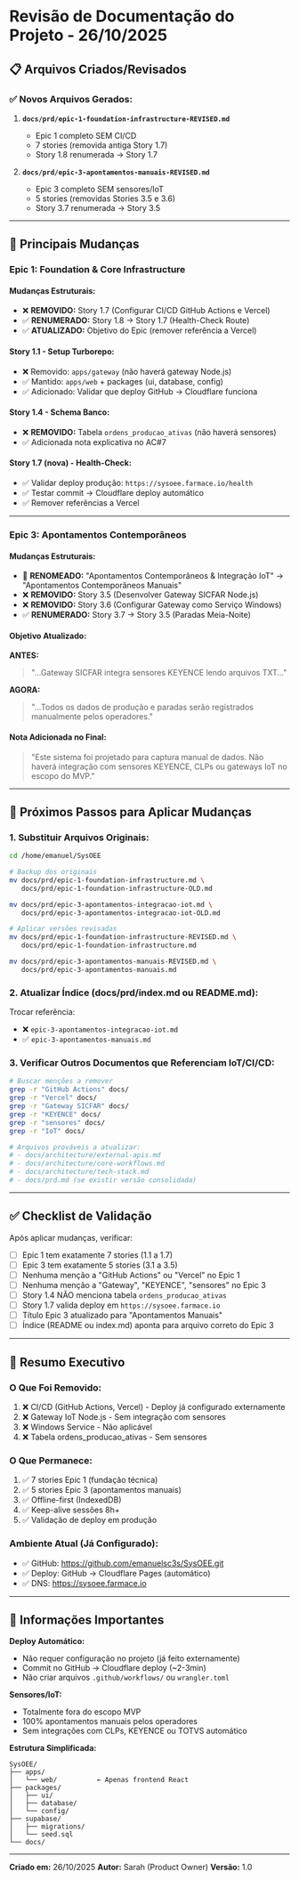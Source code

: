 # Revisão de Documentação do Projeto - 26/10/2025

## 📋 Arquivos Criados/Revisados

### ✅ Novos Arquivos Gerados:

1. **`docs/prd/epic-1-foundation-infrastructure-REVISED.md`**
   - Epic 1 completo SEM CI/CD
   - 7 stories (removida antiga Story 1.7)
   - Story 1.8 renumerada → Story 1.7

2. **`docs/prd/epic-3-apontamentos-manuais-REVISED.md`**
   - Epic 3 completo SEM sensores/IoT
   - 5 stories (removidas Stories 3.5 e 3.6)
   - Story 3.7 renumerada → Story 3.5

---

## 🔄 Principais Mudanças

### Epic 1: Foundation & Core Infrastructure

#### Mudanças Estruturais:
- ❌ **REMOVIDO:** Story 1.7 (Configurar CI/CD GitHub Actions e Vercel)
- ✅ **RENUMERADO:** Story 1.8 → Story 1.7 (Health-Check Route)
- ✅ **ATUALIZADO:** Objetivo do Epic (remover referência a Vercel)

#### Story 1.1 - Setup Turborepo:
- ❌ Removido: `apps/gateway` (não haverá gateway Node.js)
- ✅ Mantido: `apps/web` + packages (ui, database, config)
- ✅ Adicionado: Validar que deploy GitHub → Cloudflare funciona

#### Story 1.4 - Schema Banco:
- ❌ **REMOVIDO:** Tabela `ordens_producao_ativas` (não haverá sensores)
- ✅ Adicionada nota explicativa no AC#7

#### Story 1.7 (nova) - Health-Check:
- ✅ Validar deploy produção: `https://sysoee.farmace.io/health`
- ✅ Testar commit → Cloudflare deploy automático
- ✅ Remover referências a Vercel

---

### Epic 3: Apontamentos Contemporâneos

#### Mudanças Estruturais:
- 📝 **RENOMEADO:** "Apontamentos Contemporâneos & Integração IoT" → "Apontamentos Contemporâneos Manuais"
- ❌ **REMOVIDO:** Story 3.5 (Desenvolver Gateway SICFAR Node.js)
- ❌ **REMOVIDO:** Story 3.6 (Configurar Gateway como Serviço Windows)
- ✅ **RENUMERADO:** Story 3.7 → Story 3.5 (Paradas Meia-Noite)

#### Objetivo Atualizado:
**ANTES:**
> "...Gateway SICFAR integra sensores KEYENCE lendo arquivos TXT..."

**AGORA:**
> "...Todos os dados de produção e paradas serão registrados manualmente pelos operadores."

#### Nota Adicionada no Final:
> "Este sistema foi projetado para captura manual de dados. Não haverá integração com sensores KEYENCE, CLPs ou gateways IoT no escopo do MVP."

---

## 📂 Próximos Passos para Aplicar Mudanças

### 1. Substituir Arquivos Originais:

```bash
cd /home/emanuel/SysOEE

# Backup dos originais
mv docs/prd/epic-1-foundation-infrastructure.md \
   docs/prd/epic-1-foundation-infrastructure-OLD.md

mv docs/prd/epic-3-apontamentos-integracao-iot.md \
   docs/prd/epic-3-apontamentos-integracao-iot-OLD.md

# Aplicar versões revisadas
mv docs/prd/epic-1-foundation-infrastructure-REVISED.md \
   docs/prd/epic-1-foundation-infrastructure.md

mv docs/prd/epic-3-apontamentos-manuais-REVISED.md \
   docs/prd/epic-3-apontamentos-manuais.md
```

### 2. Atualizar Índice (docs/prd/index.md ou README.md):

Trocar referência:
- ❌ `epic-3-apontamentos-integracao-iot.md`
- ✅ `epic-3-apontamentos-manuais.md`

### 3. Verificar Outros Documentos que Referenciam IoT/CI/CD:

```bash
# Buscar menções a remover
grep -r "GitHub Actions" docs/
grep -r "Vercel" docs/
grep -r "Gateway SICFAR" docs/
grep -r "KEYENCE" docs/
grep -r "sensores" docs/
grep -r "IoT" docs/

# Arquivos prováveis a atualizar:
# - docs/architecture/external-apis.md
# - docs/architecture/core-workflows.md
# - docs/architecture/tech-stack.md
# - docs/prd.md (se existir versão consolidada)
```

---

## ✅ Checklist de Validação

Após aplicar mudanças, verificar:

- [ ] Epic 1 tem exatamente 7 stories (1.1 a 1.7)
- [ ] Epic 3 tem exatamente 5 stories (3.1 a 3.5)
- [ ] Nenhuma menção a "GitHub Actions" ou "Vercel" no Epic 1
- [ ] Nenhuma menção a "Gateway", "KEYENCE", "sensores" no Epic 3
- [ ] Story 1.4 NÃO menciona tabela `ordens_producao_ativas`
- [ ] Story 1.7 valida deploy em `https://sysoee.farmace.io`
- [ ] Título Epic 3 atualizado para "Apontamentos Manuais"
- [ ] Índice (README ou index.md) aponta para arquivo correto do Epic 3

---

## 🎯 Resumo Executivo

### O Que Foi Removido:
1. ❌ CI/CD (GitHub Actions, Vercel) - Deploy já configurado externamente
2. ❌ Gateway IoT Node.js - Sem integração com sensores
3. ❌ Windows Service - Não aplicável
4. ❌ Tabela ordens_producao_ativas - Sem sensores

### O Que Permanece:
1. ✅ 7 stories Epic 1 (fundação técnica)
2. ✅ 5 stories Epic 3 (apontamentos manuais)
3. ✅ Offline-first (IndexedDB)
4. ✅ Keep-alive sessões 8h+
5. ✅ Validação de deploy em produção

### Ambiente Atual (Já Configurado):
- ✅ GitHub: https://github.com/emanuelsc3s/SysOEE.git
- ✅ Deploy: GitHub → Cloudflare Pages (automático)
- ✅ DNS: https://sysoee.farmace.io

---

## 📌 Informações Importantes

**Deploy Automático:**
- Não requer configuração no projeto (já feito externamente)
- Commit no GitHub → Cloudflare deploy (~2-3min)
- Não criar arquivos `.github/workflows/` ou `wrangler.toml`

**Sensores/IoT:**
- Totalmente fora do escopo MVP
- 100% apontamentos manuais pelos operadores
- Sem integrações com CLPs, KEYENCE ou TOTVS automático

**Estrutura Simplificada:**
```
SysOEE/
├── apps/
│   └── web/          ← Apenas frontend React
├── packages/
│   ├── ui/
│   ├── database/
│   └── config/
├── supabase/
│   ├── migrations/
│   └── seed.sql
└── docs/
```

---

**Criado em:** 26/10/2025
**Autor:** Sarah (Product Owner)
**Versão:** 1.0
